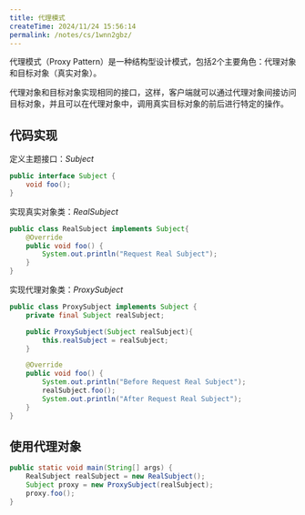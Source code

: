 ```yaml
---
title: 代理模式
createTime: 2024/11/24 15:56:14
permalink: /notes/cs/1wnn2gbz/
---
```

代理模式（Proxy Pattern）是一种结构型设计模式，包括2个主要角色：代理对象和目标对象（真实对象）。

代理对象和目标对象实现相同的接口，这样，客户端就可以通过代理对象间接访问目标对象，并且可以在代理对象中，调用真实目标对象的前后进行特定的操作。

## 代码实现

定义主题接口：*Subject*

```java
public interface Subject {
    void foo();
}
```

实现真实对象类：*RealSubject*

```java
public class RealSubject implements Subject{
    @Override
    public void foo() {
        System.out.println("Request Real Subject");
    }
}
```

实现代理对象类：*ProxySubject*

```java
public class ProxySubject implements Subject {
    private final Subject realSubject;

    public ProxySubject(Subject realSubject){
        this.realSubject = realSubject;
    }

    @Override
    public void foo() {
        System.out.println("Before Request Real Subject");
        realSubject.foo();
        System.out.println("After Request Real Subject");
    }
}
```

## 使用代理对象

```java
public static void main(String[] args) {
    RealSubject realSubject = new RealSubject();
    Subject proxy = new ProxySubject(realSubject);
    proxy.foo();
}
```

